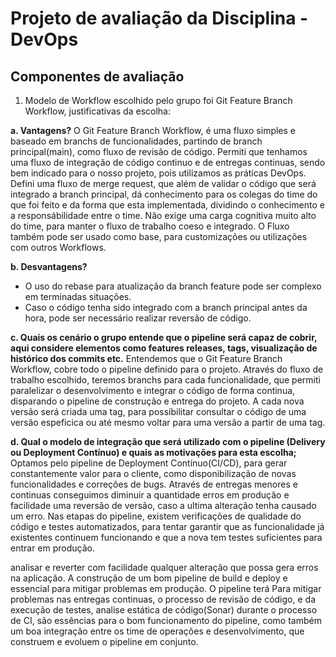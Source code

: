 # Projeto de avaliação da Disciplina - DevOps


## Componentes de avaliação 
1. Modelo de Workflow escolhido pelo grupo foi Git Feature Branch Workflow, justificativas da escolha:
  
**a. Vantagens?**
O Git Feature Branch Workflow, é uma fluxo simples e baseado em branchs de funcionalidades, partindo de branch principal(main), como fluxo de revisão de código. 
Permiti que tenhamos uma fluxo de integração de código continuo e 
de entregas continuas, sendo bem indicado para o nosso projeto, pois utilizamos as práticas DevOps. Defini uma fluxo de merge request, que além de validar o código que será integrado a branch principal,
dá conhecimento para os colegas do time do que foi feito e da forma que esta implementada, dividindo o conhecimento e a responsábilidade 
entre o time. Não exige uma carga cognitiva muito alto do time, para manter o fluxo de trabalho coeso e integrado. 
O Fluxo também pode ser usado como base, para customizações ou utilizações com outros Workflows. 


**b. Desvantagens?** 
  - O uso do rebase para atualização da branch feature pode ser complexo em terminadas situações. 
  - Caso o código tenha sido integrado com a branch principal antes da hora, pode ser necessário realizar reversão 
  de código.


**c. Quais os cenário o grupo entende que o pipeline será capaz de cobrir, aqui considere elementos como features releases, tags, visualização de histórico dos commits etc.**
Entendemos que o Git Feature Branch Workflow, cobre todo o pipeline definido para o projeto. Através do fluxo de trabalho escolhido, teremos branchs para cada funcionalidade,
que permiti paralelizar o desenvolvimento e integrar o código de forma continua, disparando o pipeline de construção e entrega do projeto. 
A cada nova versão será criada uma tag, para possíbilitar consultar o código de uma versão espeficica ou até mesmo voltar para uma versão a partir de uma tag. 


**d. Qual o modelo de integração que será utilizado com o pipeline (Delivery ou Deployment Contínuo) e quais as motivações para esta escolha;**
Optamos pelo pipeline de Deployment Contínuo(CI/CD), para gerar constantemente valor para o cliente, como disponibilização de novas funcionalidades
e correções de bugs. 
Através de entregas menores e continuas conseguimos diminuir a quantidade erros em produção e facilidade uma reversão de versão, caso a ultima alteração tenha causado um erro. 
Nas etapas do pipeline, existem verificações de qualidade do código e testes automatizados, para tentar garantir que as funcionalidade já existentes continuem funcionando e
que a nova tem testes suficientes para entrar em produção. 


analisar e reverter com facilidade qualquer alteração que possa gera erros na aplicação. 
A construção de um bom pipeline de build e deploy e essencial para mitigar problemas em produção. O pipeline terá 
Para mitigar problemas nas entregas continuas, o processo de revisão de código, e da execução de testes, analise estática de código(Sonar) durante o processo de CI, são
essências para o bom funcionamento do pipeline, como também um boa integração entre os time de operações e desenvolvimento, que construem 
e evoluem o pipeline em conjunto. 

